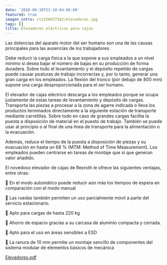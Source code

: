 ```yaml
---
date: '2018-09-10T21:10:04-06:00'
featured: true
imagen_intro: /v1536637162/elevadores.jpg
tags: []
title: Elevadores eléctricos para cajas
---
```

Las dolencias del aparato motor del ser humano son una de las causas principales para las ausencias de los trabajadores.

Debe reducir la carga física a la que expone a sus empleados a un nivel mínimo si desea bajar el número de bajas en su producción de forma duradera. Sobre todo el levantamiento y el depósito repetido de cargas puede causar posturas de trabajo incorrectas y, por lo tanto, generar una gran carga en los empleados. La flexión del tronco (por debajo de 800 mm) supone una carga desproporcionada para el ser humano.

El elevador de cajas eléctrico descarga a los empleados porque se ocupa justamente de estas tareas de levantamiento y depósito de cargas. Transporta las piezas a procesar a la zona de agarre indicada o lleva los productos terminados directamente a la siguiente estación de transporte mediante carretillas. Sobre todo en caso de grandes cargas facilita la puesta a disposición de material en el puesto de trabajo. También se puede usar al principio o al final de una línea de transporte para la alimentación o la evacuación.

Además, reduce el tiempo de la puesta a disposición de piezas y su evacuación en hasta un 68 % (MTM: Method of Time Measurement). Los empleados pueden centrarse en tareas de montaje que sí que generan valor añadido.

El novedoso elevador de cajas de Rexroth le ofrece las siguientes ventajas, entre otras:

􀁦 En el modo automático puede reducir aún más los tiempos de espera en comparación con el modo manual

􀁦 Las ruedas también permiten un uso parcialmente móvil a parte del servicio estacionario.

􀁦 Apto para cargas de hasta 220 kg

􀁦 Ahorro de espacio gracias a su carcasa de aluminio compacta y cerrada.

􀁦 Apto para el uso en áreas sensibles a ESD

􀁦 La ranura de 10 mm permite un montaje sencillo de componentes del sistema modular de elementos básicos de mecánica

[Elevadores.pdf](https://res.cloudinary.com/novatec/v1536636634/elevadores.pdf "elevadores.pdf")